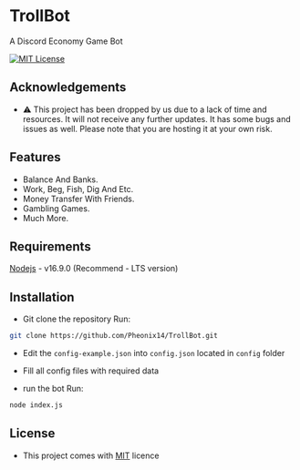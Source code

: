 
# TrollBot

A Discord Economy Game Bot

[![MIT License](https://img.shields.io/badge/License-MIT-green.svg)](https://choosealicense.com/licenses/mit/)


## Acknowledgements
 - ⚠️ This project has been dropped by us due to a lack of time and resources. It will not receive any further updates. It has some bugs and issues as well. Please note that you are hosting it at your own risk.
## Features

- Balance And Banks.
- Work, Beg, Fish, Dig And Etc.
- Money Transfer With Friends.
- Gambling Games.
- Much More.

## Requirements

[Nodejs](https://nodejs.org/en/) -  v16.9.0 (Recommend - LTS version)
## Installation

- Git clone the repository
Run:
```sh
git clone https://github.com/Pheonix14/TrollBot.git
```
- Edit the `config-example.json` into `config.json` located in `config` folder
- Fill all config files with required data

- run the bot
Run:
```sh
node index.js
```
## License

- This project comes with [MIT](https://choosealicense.com/licenses/mit/) licence
